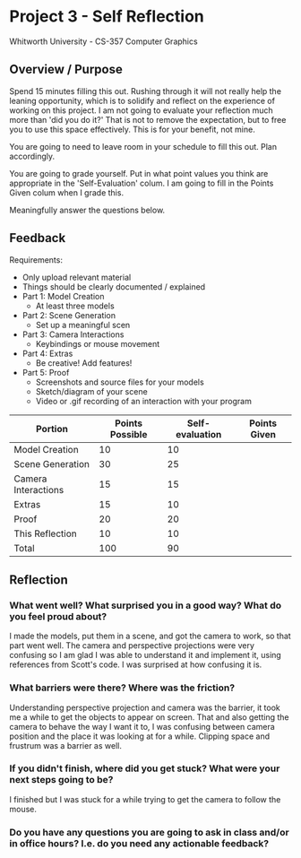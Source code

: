 # Project 3 - Self Reflection
Whitworth University - CS-357 Computer Graphics  

## Overview / Purpose

Spend 15 minutes filling this out. Rushing through it will not really help the leaning opportunity, which is to solidify and reflect on the experience of working on this project. I am not going to evaluate your reflection much more than 'did you do it?' That is not to remove the expectation, but to free you to use this space effectively. This is for your benefit, not mine.  

You are going to need to leave room in your schedule to fill this out. Plan accordingly.


You are going to grade yourself. Put in what point values you think are appropriate in the 'Self-Evaluation' colum. I am going to fill in the Points Given colum when I grade this.

Meaningfully answer the questions below. 

## Feedback

Requirements:
* Only upload relevant material
* Things should be clearly documented / explained
* Part 1: Model Creation
  * At least three models
* Part 2: Scene Generation
  * Set up a meaningful scen
* Part 3: Camera Interactions
  * Keybindings or mouse movement
* Part 4: Extras
  * Be creative! Add features!
* Part 5: Proof
  * Screenshots and source files for your models
  * Sketch/diagram of your scene
  * Video or .gif recording of an interaction with your program


| Portion             | Points Possible | Self-evaluation | Points Given |
|---------------------|-----------------|-----------------|--------------|
| Model Creation      | 10              |       10        |              |
| Scene Generation    | 30              |       25        |              |
| Camera Interactions | 15              |       15        |              |
| Extras              | 15              |       10        |              |
| Proof               | 20              |       20        |              |
| This Reflection     | 10              |       10        |              |
| Total               | 100             |       90        |              |


## Reflection

### What went well? What surprised you in a good way? What do you feel proud about?

I made the models, put them in a scene, and got the camera to work, so that part went well. The camera and perspective projections were very confusing so I am 
glad I was able to understand it and implement it, using references from Scott's code. I was surprised at how confusing it is.

### What barriers were there? Where was the friction?

Understanding perspective projection and camera was the barrier, it took me a while to get the objects to appear on screen. That and also getting the camera 
to behave the way I want it to, I was confusing between camera position and the place it was looking at for a while. Clipping space and frustrum was a barrier as well. 

### If you didn't finish, where did you get stuck? What were your next steps going to be?
I finished but I was stuck for a while trying to get the camera to follow the mouse.

### Do you have any questions you are going to ask in class and/or in office hours? I.e. do you need any actionable feedback?